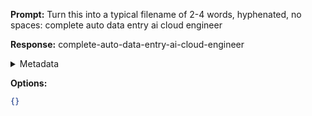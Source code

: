 **Prompt:**
Turn this into a typical filename of  2-4 words, hyphenated, no spaces: complete auto data entry ai cloud engineer

**Response:**
complete-auto-data-entry-ai-cloud-engineer

<details><summary>Metadata</summary>

- Duration: 667 ms
- Datetime: 2024-01-13T21:28:02.553222
- Model: gpt-3.5-turbo-0613

</details>

**Options:**
```json
{}
```

